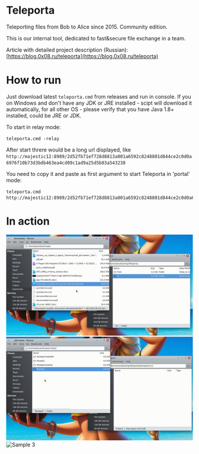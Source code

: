 # Teleporta
Teleporting files from Bob to Alice since 2015. Community edition.

This is our internal tool, dedicated to fast&secure file exchange in a team.



Article with detailed project description (Russian): [https://blog.0x08.ru/teleporta](https://blog.0x08.ru/teleporta)

# How to run

Just download  latest `teleporta.cmd` from releases and run in console. 
If you on Windows and don't have any JDK or JRE installed - scipt will download it automatically, for all other OS - please verify that you have Java 1.8+ installed, could be JRE or JDK.

To start in relay mode:
```
teleporta.cmd -relay
```
After start threre would be a long url displayed, like `http://majestic12:8989/2d52fb71ef728d8813a001a6592c8248801d844ce2c0d0a6976f10b73d3bdb463ea4cd09c1ad9a25d5b83a543238`

You need to copy it and paste as first argument to start Teleporta in 'portal' mode:
```
teleporta.cmd http://majestic12:8989/2d52fb71ef728d8813a001a6592c8248801d844ce2c0d0a6976f10b73d3bdb463ea4cd09c1ad9a25d5b83a543238
```



# In action

![Sample 1](https://github.com/alex0x08/teleporta/blob/main/images/screen1.gif?raw=true)
![Sample 2](https://github.com/alex0x08/teleporta/blob/main/images/screen2.gif?raw=true)
![Sample 3](https://github.com/alex0x08/teleporta/blob/main/images/screen3.gif?raw=true)

